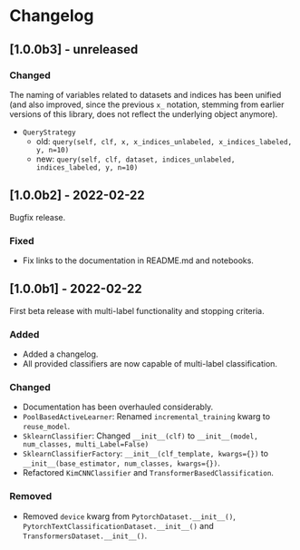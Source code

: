# Changelog

## [1.0.0b3] - unreleased

### Changed

The naming of variables related to datasets and indices has been unified 
(and also improved, since the previous `x_` notation, stemming from earlier versions of this library,
does not reflect the underlying object anymore).

- `QueryStrategy`
  - old: `query(self, clf, x, x_indices_unlabeled, x_indices_labeled, y, n=10)`
  - new: `query(self, clf, dataset, indices_unlabeled, indices_labeled, y, n=10)`

## [1.0.0b2] - 2022-02-22

Bugfix release.

### Fixed

- Fix links to the documentation in README.md and notebooks.


## [1.0.0b1] - 2022-02-22

First beta release with multi-label functionality and stopping criteria.

### Added

- Added a changelog.
- All provided classifiers are now capable of multi-label classification.

### Changed

- Documentation has been overhauled considerably.
- `PoolBasedActiveLearner`: Renamed `incremental_training` kwarg to `reuse_model`.
- `SklearnClassifier`: Changed `__init__(clf)` to `__init__(model, num_classes, multi_Label=False)`
- `SklearnClassifierFactory`: `__init__(clf_template, kwargs={})` to `__init__(base_estimator, num_classes, kwargs={})`.
- Refactored `KimCNNClassifier` and `TransformerBasedClassification`.

### Removed

- Removed `device` kwarg from `PytorchDataset.__init__()`, 
`PytorchTextClassificationDataset.__init__()` and `TransformersDataset.__init__()`.
